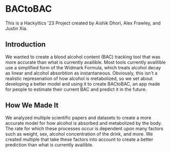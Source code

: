 # BACtoBAC
This is a Hackyltics '23 Project created by Aishik Dhori, Alex Frawley, and Justin Xia.
<h2>Introduction</h2>
We wanted to create a blood alcohol content (BAC) tracking tool that was more accurate than what is currently availible. Most tools currently availlible 
use a simplified form of the Widmark Formula, which treats alcohol decay as linear and alcohol absorbtion as instantaneous. Obviously, this isn't a 
realistic represenation of how alcohol is metabolized, so we set about developing a better model and using it to create BACtoBAC, an app made for people 
to estimate their current BAC and predict it in the future.
<h2>How We Made It</h2>
We analyzed multiple scientific papers and datasets to create a more accurate model for how alcohol is absorbed and metabolized by the body. The rate
for which these processes occur is dependent upon many factors such as weight, sex, alcohol concentration of the drink, and more. We created multiple
that take these factors into account to create a better prediction than what is currently availible.
